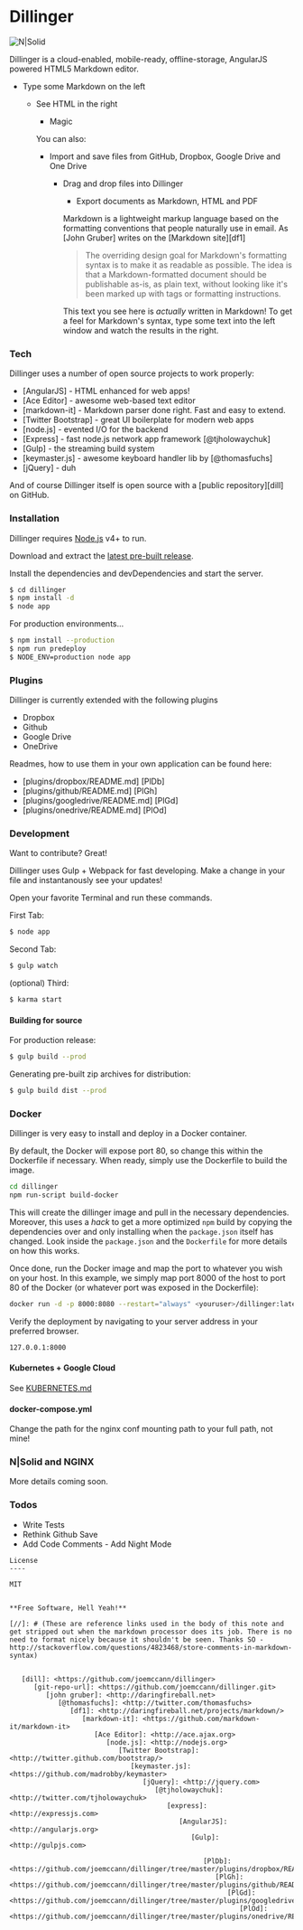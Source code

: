 # Dillinger

![N|Solid](https://cldup.com/dTxpPi9lDf.thumb.png)

Dillinger is a cloud-enabled, mobile-ready, offline-storage, AngularJS powered HTML5 Markdown editor.

  - Type some Markdown on the left
    - See HTML in the right
      - Magic

      You can also:
        - Import and save files from GitHub, Dropbox, Google Drive and One Drive
          - Drag and drop files into Dillinger
            - Export documents as Markdown, HTML and PDF

            Markdown is a lightweight markup language based on the formatting conventions that people naturally use in email.  As [John Gruber] writes on the [Markdown site][df1]

            > The overriding design goal for Markdown's
            > formatting syntax is to make it as readable
            > as possible. The idea is that a
            > Markdown-formatted document should be
            > publishable as-is, as plain text, without
            > looking like it's been marked up with tags
            > or formatting instructions.

            This text you see here is *actually* written in Markdown! To get a feel for Markdown's syntax, type some text into the left window and watch the results in the right.

### Tech

Dillinger uses a number of open source projects to work properly:

* [AngularJS] - HTML enhanced for web apps!
* [Ace Editor] - awesome web-based text editor
* [markdown-it] - Markdown parser done right. Fast and easy to extend.
* [Twitter Bootstrap] - great UI boilerplate for modern web apps
* [node.js] - evented I/O for the backend
* [Express] - fast node.js network app framework [@tjholowaychuk]
* [Gulp] - the streaming build system
* [keymaster.js] - awesome keyboard handler lib by [@thomasfuchs]
* [jQuery] - duh

And of course Dillinger itself is open source with a [public repository][dill]
 on GitHub.

### Installation

Dillinger requires [Node.js](https://nodejs.org/) v4+ to run.

Download and extract the [latest pre-built release](https://github.com/joemccann/dillinger/releases).

Install the dependencies and devDependencies and start the server.

```sh
$ cd dillinger
$ npm install -d
$ node app
```

For production environments...

```sh
$ npm install --production
$ npm run predeploy
$ NODE_ENV=production node app
```

### Plugins

Dillinger is currently extended with the following plugins

* Dropbox
* Github
* Google Drive
* OneDrive

Readmes, how to use them in your own application can be found here:

* [plugins/dropbox/README.md] [PlDb]
* [plugins/github/README.md] [PlGh]
* [plugins/googledrive/README.md] [PlGd]
* [plugins/onedrive/README.md] [PlOd]

### Development

Want to contribute? Great!

Dillinger uses Gulp + Webpack for fast developing.
Make a change in your file and instantanously see your updates!

Open your favorite Terminal and run these commands.

First Tab:
```sh
$ node app
```

Second Tab:
```sh
$ gulp watch
```

(optional) Third:
```sh
$ karma start
```
#### Building for source
For production release:
```sh
$ gulp build --prod
```
Generating pre-built zip archives for distribution:
```sh
$ gulp build dist --prod
```
### Docker
Dillinger is very easy to install and deploy in a Docker container.

By default, the Docker will expose port 80, so change this within the Dockerfile if necessary. When ready, simply use the Dockerfile to build the image.

```sh
cd dillinger
npm run-script build-docker
```
This will create the dillinger image and pull in the necessary dependencies. Moreover, this uses a _hack_ to get a more optimized `npm` build by copying the dependencies over and only installing when the `package.json` itself has changed.  Look inside the `package.json` and the `Dockerfile` for more details on how this works.

Once done, run the Docker image and map the port to whatever you wish on your host. In this example, we simply map port 8000 of the host to port 80 of the Docker (or whatever port was exposed in the Dockerfile):

```sh
docker run -d -p 8000:8080 --restart="always" <youruser>/dillinger:latest
```

Verify the deployment by navigating to your server address in your preferred browser.

```sh
127.0.0.1:8000
```

#### Kubernetes + Google Cloud

See [KUBERNETES.md](https://github.com/joemccann/dillinger/blob/master/KUBERNETES.md)


#### docker-compose.yml

Change the path for the nginx conf mounting path to your full path, not mine!

### N|Solid and NGINX

More details coming soon.


### Todos

 - Write Tests
  - Rethink Github Save
   - Add Code Comments
    - Add Night Mode

    License
    ----

    MIT


    **Free Software, Hell Yeah!**

    [//]: # (These are reference links used in the body of this note and get stripped out when the markdown processor does its job. There is no need to format nicely because it shouldn't be seen. Thanks SO - http://stackoverflow.com/questions/4823468/store-comments-in-markdown-syntax)


       [dill]: <https://github.com/joemccann/dillinger>
          [git-repo-url]: <https://github.com/joemccann/dillinger.git>
             [john gruber]: <http://daringfireball.net>
                [@thomasfuchs]: <http://twitter.com/thomasfuchs>
                   [df1]: <http://daringfireball.net/projects/markdown/>
                      [markdown-it]: <https://github.com/markdown-it/markdown-it>
                         [Ace Editor]: <http://ace.ajax.org>
                            [node.js]: <http://nodejs.org>
                               [Twitter Bootstrap]: <http://twitter.github.com/bootstrap/>
                                  [keymaster.js]: <https://github.com/madrobby/keymaster>
                                     [jQuery]: <http://jquery.com>
                                        [@tjholowaychuk]: <http://twitter.com/tjholowaychuk>
                                           [express]: <http://expressjs.com>
                                              [AngularJS]: <http://angularjs.org>
                                                 [Gulp]: <http://gulpjs.com>

                                                    [PlDb]: <https://github.com/joemccann/dillinger/tree/master/plugins/dropbox/README.md>
                                                       [PlGh]:  <https://github.com/joemccann/dillinger/tree/master/plugins/github/README.md>
                                                          [PlGd]: <https://github.com/joemccann/dillinger/tree/master/plugins/googledrive/README.md>
                                                             [PlOd]: <https://github.com/joemccann/dillinger/tree/master/plugins/onedrive/README.md>

